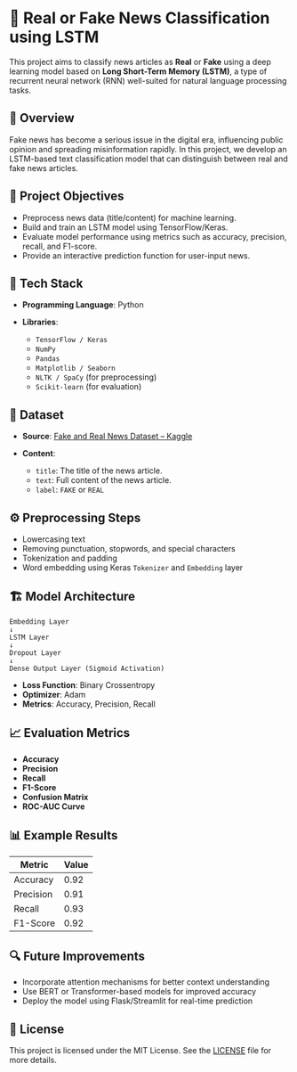 # 📰 Real or Fake News Classification using LSTM

This project aims to classify news articles as **Real** or **Fake** using a deep learning model based on **Long Short-Term Memory (LSTM)**, a type of recurrent neural network (RNN) well-suited for natural language processing tasks.

## 📌 Overview

Fake news has become a serious issue in the digital era, influencing public opinion and spreading misinformation rapidly. In this project, we develop an LSTM-based text classification model that can distinguish between real and fake news articles.

## 🚀 Project Objectives

* Preprocess news data (title/content) for machine learning.
* Build and train an LSTM model using TensorFlow/Keras.
* Evaluate model performance using metrics such as accuracy, precision, recall, and F1-score.
* Provide an interactive prediction function for user-input news.

## 🧠 Tech Stack

* **Programming Language**: Python
* **Libraries**:

  * `TensorFlow / Keras`
  * `NumPy`
  * `Pandas`
  * `Matplotlib / Seaborn`
  * `NLTK / SpaCy` (for preprocessing)
  * `Scikit-learn` (for evaluation)

## 📂 Dataset

* **Source**: [Fake and Real News Dataset – Kaggle](https://www.kaggle.com/datasets/jillanisofttech/fake-or-real-news/data)
* **Content**:

  * `title`: The title of the news article.
  * `text`: Full content of the news article.
  * `label`: `FAKE` or `REAL`

## ⚙️ Preprocessing Steps

* Lowercasing text
* Removing punctuation, stopwords, and special characters
* Tokenization and padding
* Word embedding using Keras `Tokenizer` and `Embedding` layer

## 🏗️ Model Architecture

```plaintext
Embedding Layer
↓
LSTM Layer
↓
Dropout Layer
↓
Dense Output Layer (Sigmoid Activation)
```

* **Loss Function**: Binary Crossentropy
* **Optimizer**: Adam
* **Metrics**: Accuracy, Precision, Recall

## 📈 Evaluation Metrics

* **Accuracy**
* **Precision**
* **Recall**
* **F1-Score**
* **Confusion Matrix**
* **ROC-AUC Curve**

## 📊 Example Results

| Metric    | Value |
| --------- | ----- |
| Accuracy  | 0.92  |
| Precision | 0.91  |
| Recall    | 0.93  |
| F1-Score  | 0.92  |


## 🔍 Future Improvements

* Incorporate attention mechanisms for better context understanding
* Use BERT or Transformer-based models for improved accuracy
* Deploy the model using Flask/Streamlit for real-time prediction

## 📄 License

This project is licensed under the MIT License. See the [LICENSE](LICENSE) file for more details.


